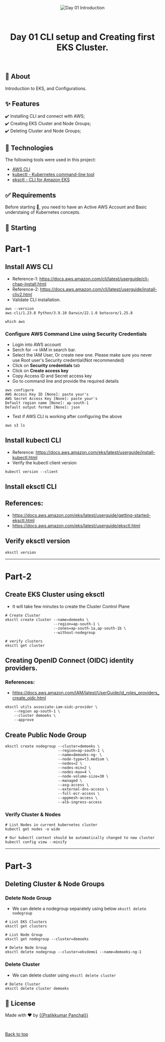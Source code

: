 <div align="center" id="top"> 
  <img src="./.github/app.gif" alt="Day 01 Introduction" />

  &#xa0;

</div>

<h1 align="center">Day 01 CLI setup and Creating first EKS Cluster.</h1>


<br>

## :dart: About ##

Introduction to EKS, and Configurations.

## :sparkles: Features ##

:heavy_check_mark: Installing CLI and connect with AWS;\
:heavy_check_mark: Creating EKS Cluster and Node Groups;\
:heavy_check_mark: Deleting Cluster and Node Groups;

## :rocket: Technologies ##

The following tools were used in this project:

- [AWS CLI](https://aws.amazon.com/cli/)
- [kubectl - Kubernetes command-line tool](https://kubernetes.io/docs/tasks/tools/)
- [eksctl - CLI for Amazon EKS ](https://eksctl.io/)
## :white_check_mark: Requirements ##

Before starting :checkered_flag:, you need to have an Active AWS Account and Basic understaing of Kubernetes concepts.

## :checkered_flag: Starting ##

# Part-1
## Install AWS CLI
- Reference-1: https://docs.aws.amazon.com/cli/latest/userguide/cli-chap-install.html
- Reference-2: https://docs.aws.amazon.com/cli/latest/userguide/install-cliv2.html
- Validate CLI installation.
```
aws --version
aws-cli/1.23.8 Python/3.9.10 Darwin/22.1.0 botocore/1.25.8

which aws
```
### Configure AWS Command Line using Security Credentials
- Login into AWS account
- Serch for --> IAM in search bar.
- Select the IAM User, Or create new one. Please make sure you never use Root user's Security credential(Not recommended)
- Click on **Security credentials** tab
- Click on **Create access key**
- Copy Access ID and Secret access key
- Go to command line and provide the required details
```
aws configure
AWS Access Key ID [None]: paste your's
AWS Secret Access Key [None]: paste your's
Default region name [None]: ap-south-1
Default output format [None]: json
```
- Test if AWS CLI is working after configuring the above
```
aws s3 ls
```
## Install kubectl CLI
- Reference: https://docs.aws.amazon.com/eks/latest/userguide/install-kubectl.html
- Verify the kubectl client version
```
kubectl version --client
```
## Install eksctl CLI
## References:
- https://docs.aws.amazon.com/eks/latest/userguide/getting-started-eksctl.html
- https://docs.aws.amazon.com/eks/latest/userguide/eksctl.html

## Verify eksctl version
```
eksctl version
```

------
# Part-2

## Create EKS Cluster using eksctl
- It will take few minutes to create the Cluster Control Plane 
```
# Create Cluster
eksctl create cluster --name=demoeks \
                      --region=ap-south-1 \
                      --zones=ap-south-1a,ap-south-1b \
                      --without-nodegroup 

# verify clusters
eksctl get cluster                  
```

## Creating OpenID Connect (OIDC) identity providers.
### References:
- https://docs.aws.amazon.com/IAM/latest/UserGuide/id_roles_providers_create_oidc.html
```
eksctl utils associate-iam-oidc-provider \
    --region ap-south-1 \
    --cluster demoeks \
    --approve
```

## Create Public Node Group
```
eksctl create nodegroup --cluster=demoeks \
                        --region=ap-south-1 \
                        --name=demoeks-ng- \
                        --node-type=t3.medium \
                        --nodes=2 \
                        --nodes-min=2 \
                        --nodes-max=4 \
                        --node-volume-size=30 \
                        --managed \
                        --asg-access \
                        --external-dns-access \
                        --full-ecr-access \
                        --appmesh-access \
                        --alb-ingress-access 
```

### Verify Cluster & Nodes
```
# List Nodes in current kubernetes cluster
kubectl get nodes -o wide

# Our kubectl context should be automatically changed to new cluster
kubectl config view --minify
```

------
# Part-3
## Deleting Cluster & Node Groups

### Delete Node Group
- We can delete a nodegroup separately using below `eksctl delete nodegroup`
```
# List EKS Clusters
eksctl get clusters

# List Node Group
eksctl get nodegroup --cluster=demoeks

# Delete Node Group
eksctl delete nodegroup --cluster=eksdemo1 --name=demoeks-ng-1
```

### Delete Cluster  
- We can delete cluster using `eksctl delete cluster`
```
# Delete Cluster
eksctl delete cluster demoeks
```

## :memo: License ##

Made with :heart: by <a href="https://github.com/m3pratik" target="_blank">{{Pratikkumar Panchal}}</a>

&#xa0;

<a href="#top">Back to top</a>

